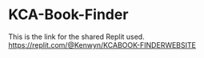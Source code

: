 # KCA-Book-Finder
This is the link for the shared Replit used.
https://replit.com/@Kenwyn/KCABOOK-FINDERWEBSITE
